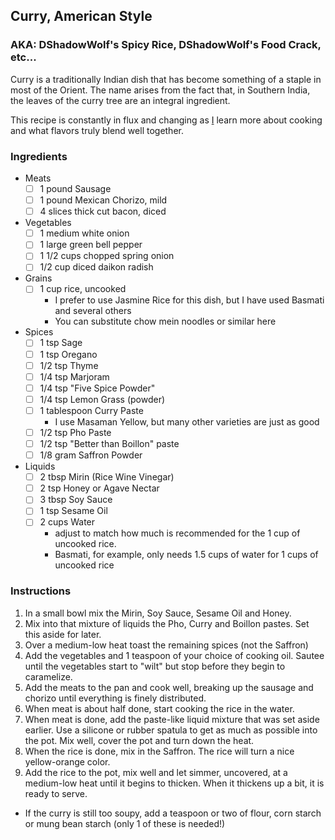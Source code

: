 ## Curry, American Style
### AKA: DShadowWolf's Spicy Rice, DShadowWolf's Food Crack, etc...

Curry is a traditionally Indian dish that has become something of a staple in most of the Orient. The name arises from the fact that, in Southern India, the leaves of the curry tree are an integral ingredient.

This recipe is constantly in flux and changing as [I](https://github.com/dshadowwolf) learn more about cooking and what flavors truly blend well together.

### Ingredients
* Meats
  - [ ] 1 pound Sausage
  - [ ] 1 pound Mexican Chorizo, mild
  - [ ] 4 slices thick cut bacon, diced
  
* Vegetables
  - [ ] 1 medium white onion
  - [ ] 1 large green bell pepper
  - [ ] 1 1/2 cups chopped spring onion
  - [ ] 1/2 cup diced daikon radish

* Grains
  - [ ] 1 cup rice, uncooked
    - I prefer to use Jasmine Rice for this dish, but I have used Basmati and several others
	- You can substitute chow mein noodles or similar here

* Spices
  - [ ] 1 tsp Sage
  - [ ] 1 tsp Oregano
  - [ ] 1/2 tsp Thyme
  - [ ] 1/4 tsp Marjoram
  - [ ] 1/4 tsp "Five Spice Powder"
  - [ ] 1/4 tsp Lemon Grass (powder)
  - [ ] 1 tablespoon Curry Paste
    - I use Masaman Yellow, but many other varieties are just as good
  - [ ] 1/2 tsp Pho Paste
  - [ ] 1/2 tsp "Better than Boillon" paste
  - [ ] 1/8 gram Saffron Powder
  
* Liquids
  - [ ] 2 tbsp Mirin (Rice Wine Vinegar)
  - [ ] 2 tsp Honey or Agave Nectar
  - [ ] 3 tbsp Soy Sauce
  - [ ] 1 tsp Sesame Oil
  - [ ] 2 cups Water
    - adjust to match how much is recommended for the 1 cup of uncooked rice.
	- Basmati, for example, only needs 1.5 cups of water for 1 cups of uncooked rice
	
### Instructions
1. In a small bowl mix the Mirin, Soy Sauce, Sesame Oil and Honey.
2. Mix into that mixture of liquids the Pho, Curry and Boillon pastes. Set this aside for later.
3. Over a medium-low heat toast the remaining spices (not the Saffron)
4. Add the vegetables and 1 teaspoon of your choice of cooking oil. Sautee until the vegetables start to "wilt" but stop before they begin to caramelize.
5. Add the meats to the pan and cook well, breaking up the sausage and chorizo until everything is finely distributed.
6. When meat is about half done, start cooking the rice in the water.
7. When meat is done, add the paste-like liquid mixture that was set aside earlier. Use a silicone or rubber spatula to get as much as possible into the pot. Mix well, cover the pot and turn down the heat.
8. When the rice is done, mix in the Saffron. The rice will turn a nice yellow-orange color.
9. Add the rice to the pot, mix well and let simmer, uncovered, at a medium-low heat until it begins to thicken. When it thickens up a bit, it is ready to serve.
* If the curry is still too soupy, add a teaspoon or two of flour, corn starch or mung bean starch (only 1 of these is needed!)
